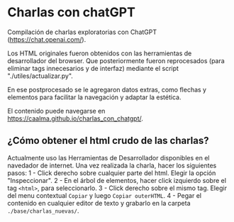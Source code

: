 # Charlas con chatGPT

Compilación de charlas exploratorias con ChatGPT (https://chat.openai.com/).

Los HTML originales fueron obtenidos con las herramientas de desarrollador del browser.
Que posteriormente fueron reprocesados (para eliminar tags innecesarios y de interfaz) mediante el script "./utiles/actualizar.py".

En ese postprocesado se le agregaron datos extras, como flechas y elementos para facilitar la navegación y adaptar la estética.

El contenido puede navegarse en https://caalma.github.io/charlas_con_chatgpt/.

## ¿Cómo obtener el html crudo de las charlas?
Actualmente uso las Herramientas de Desarrollador disponibles en el navedador de internet.
Una vez realizada la charla, hacer los siguientes pasos:
1 - Click derecho sobre cualquier parte del html. Elegir la opción "Inspeccionar".
2 - En el árbol de elementos, hacer click izquierdo sobre el tag `<html>`, para seleccionarlo.
3 - Click derecho sobre el mismo tag. Elegir del menu contextual `Copiar` y luego `Copiar outerHTML`.
4 - Pegar el contenido en cualquier editor de texto y grabarlo en la carpeta `./base/charlas_nuevas/`.
